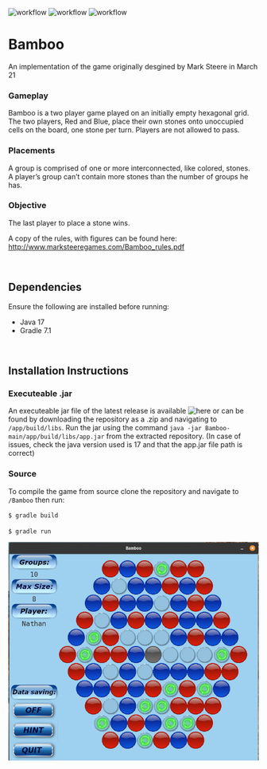 ![workflow](https://github.com/S010MON/Bamboo/actions/workflows/linux.yml/badge.svg)
![workflow](https://github.com/S010MON/Bamboo/actions/workflows/windows.yml/badge.svg)
![workflow](https://github.com/S010MON/Bamboo/actions/workflows/mac.yml/badge.svg)

# Bamboo
An implementation of the game originally desgined by Mark Steere in March 21

### Gameplay
Bamboo is a two player game played on an initially empty hexagonal grid.  The 
two players, Red and Blue, place their own stones onto unoccupied cells on the 
board, one stone per turn.  Players are not allowed to pass.

### Placements 
A group is comprised of one or more interconnected, like colored, stones.  
A player’s group can’t contain more stones than the number of groups he has.

### Objective
The last player to place a stone wins.


A copy of the rules, with figures can be found here: http://www.marksteeregames.com/Bamboo_rules.pdf

<br/>

## Dependencies
Ensure the following are installed before running:
- Java 17
- Gradle 7.1

<br/>

## Installation Instructions

### Executeable .jar
An executeable jar file of the latest release is available ![here](https://github.com/S010MON/Bamboo/releases) or can be found by downloading the repository as a .zip and navigating to `/app/build/libs`.  Run the jar using the command `java -jar Bamboo-main/app/build/libs/app.jar` from the extracted repository. (In case of issues, check the java version used is 17 and that the app.jar file path is correct)

### Source
To compile the game from source clone the repository and navigate to `/Bamboo` then run:

    $ gradle build
    
    $ gradle run



![Screenshot.png](https://github.com/S010MON/Bamboo/blob/main/app/src/main/java/Bamboo/view/resources/Screenshot.png)

